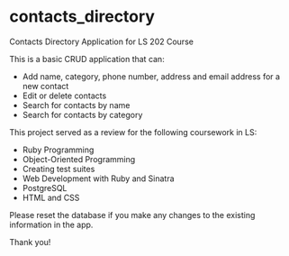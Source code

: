# contacts_directory
Contacts Directory Application for LS 202 Course

This is a basic CRUD application that can:
- Add name, category, phone number, address and email address for a new contact
- Edit or delete contacts
- Search for contacts by name
- Search for contacts by category

This project served as a review for the following coursework in LS:
- Ruby Programming
- Object-Oriented Programming
- Creating test suites
- Web Development with Ruby and Sinatra
- PostgreSQL
- HTML and CSS 

Please reset the database if you make any changes to the existing information in the app.

Thank you!

